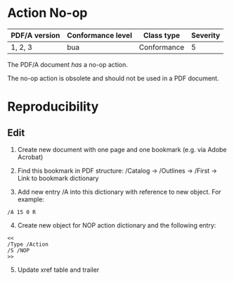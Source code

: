 # Action No-op

| PDF/A version | Conformance level | Class type  | Severity |
| ------------- | ----------------- | ----------  | -------- |
| 1, 2, 3       | bua               | Conformance | 5        |

The PDF/A document _has_ a no-op action.

The no-op action is obsolete and should not be used in a PDF document.

# Reproducibility
## Edit

1. Create new document with one page and one bookmark (e.g. via Adobe Acrobat)

2. Find this bookmark in PDF structure: /Catalog -> /Outlines -> /First -> Link to bookmark dictionary

3. Add new entry /A into this dictionary with reference to new object. For example:
```
/A 15 0 R
```

4. Create new object for NOP action dictionary and the following entry:
```
<<
/Type /Action
/S /NOP
>>
```

5. Update xref table and trailer